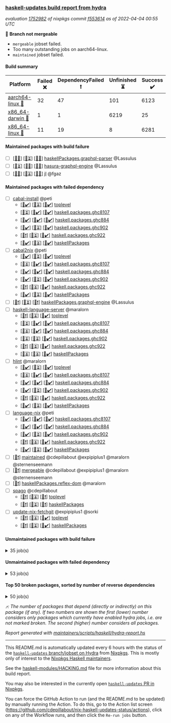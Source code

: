 ### [haskell-updates build report from hydra](https://hydra.nixos.org/jobset/nixpkgs/haskell-updates)
*evaluation [1752982](https://hydra.nixos.org/eval/1752982) of nixpkgs commit [f553614](https://github.com/NixOS/nixpkgs/commits/f5536149557e611a8f8b6503bd51cb2e62306a2a) as of 2022-04-04 00:55 UTC*

:red_circle: **Branch not mergeable**
  * `mergeable` jobset failed.
  * Too many outstanding jobs on aarch64-linux.
  * `maintained` jobset failed.

#### Build summary

 | Platform | Failed :x: | DependencyFailed :heavy_exclamation_mark: | Unfinished :hourglass_flowing_sand: | Success :heavy_check_mark: | 
 | --- | --- | --- | --- | --- | 
 | [aarch64-linux :iphone:](https://hydra.nixos.org/eval/1752982?filter=.aarch64-linux) | 32 | 47 | 101 | 6123 | 
 | [x86_64-darwin :apple:](https://hydra.nixos.org/eval/1752982?filter=.x86_64-darwin) | 1 | 1 | 6219 | 25 | 
 | [x86_64-linux :penguin:](https://hydra.nixos.org/eval/1752982?filter=.x86_64-linux) | 11 | 19 | 8 | 6281 | 
#### Maintained packages with build failure
- [ ] [[:iphone::x:]](https://hydra.nixos.org/build/171870860) [[:apple::hourglass_flowing_sand:]](https://hydra.nixos.org/build/171859032) [[:penguin::x:]](https://hydra.nixos.org/build/171861365) [haskellPackages.graphql-parser](https://hydra.nixos.org/eval/1752982?filter=haskellPackages.graphql-parser) @Lassulus
- [ ] [[:iphone::hourglass_flowing_sand:]](https://hydra.nixos.org/build/171864019) [[:apple::x:]](https://hydra.nixos.org/build/171857799) [[:penguin::x:]](https://hydra.nixos.org/build/171864031) [hasura-graphql-engine](https://hydra.nixos.org/eval/1752982?filter=hasura-graphql-engine) @Lassulus
- [ ] [[:iphone::x:]](https://hydra.nixos.org/build/171859461) [[:apple::hourglass_flowing_sand:]](https://hydra.nixos.org/build/171863997) [[:penguin::x:]](https://hydra.nixos.org/build/171869976) [jl](https://hydra.nixos.org/eval/1752982?filter=jl) @fgaz
#### Maintained packages with failed dependency
- [ ] [cabal-install](https://hydra.nixos.org/eval/1752982?filter=cabal-install) @peti
  - [[:iphone::heavy_check_mark:]](https://hydra.nixos.org/build/171867412) [[:apple::hourglass_flowing_sand:]](https://hydra.nixos.org/build/171861372) [[:penguin::heavy_check_mark:]](https://hydra.nixos.org/build/171856690) [toplevel](https://hydra.nixos.org/eval/1752982?filter=cabal-install)
  - [[:iphone::hourglass_flowing_sand:]](https://hydra.nixos.org/build/171866974) [[:apple::heavy_check_mark:]](https://hydra.nixos.org/build/171857622) [[:penguin::heavy_check_mark:]](https://hydra.nixos.org/build/171860254) [haskell.packages.ghc8107](https://hydra.nixos.org/eval/1752982?filter=haskell.packages.ghc8107.cabal-install)
  - [[:iphone::heavy_check_mark:]](https://hydra.nixos.org/build/171859573) [[:apple::heavy_check_mark:]](https://hydra.nixos.org/build/171870062) [[:penguin::heavy_check_mark:]](https://hydra.nixos.org/build/171857369) [haskell.packages.ghc884](https://hydra.nixos.org/eval/1752982?filter=haskell.packages.ghc884.cabal-install)
  - [[:iphone::heavy_check_mark:]](https://hydra.nixos.org/build/171858538) [[:apple::hourglass_flowing_sand:]](https://hydra.nixos.org/build/171871967) [[:penguin::heavy_check_mark:]](https://hydra.nixos.org/build/171856745) [haskell.packages.ghc902](https://hydra.nixos.org/eval/1752982?filter=haskell.packages.ghc902.cabal-install)
  - [[:iphone::heavy_exclamation_mark:]](https://hydra.nixos.org/build/171870181) [[:apple::hourglass_flowing_sand:]](https://hydra.nixos.org/build/171862128) [[:penguin::heavy_check_mark:]](https://hydra.nixos.org/build/171863957) [haskell.packages.ghc922](https://hydra.nixos.org/eval/1752982?filter=haskell.packages.ghc922.cabal-install)
  - [[:iphone::heavy_check_mark:]](https://hydra.nixos.org/build/171866492) [[:apple::hourglass_flowing_sand:]](https://hydra.nixos.org/build/171859695) [[:penguin::heavy_check_mark:]](https://hydra.nixos.org/build/171856708) [haskellPackages](https://hydra.nixos.org/eval/1752982?filter=haskellPackages.cabal-install)
- [ ] [cabal2nix](https://hydra.nixos.org/eval/1752982?filter=cabal2nix) @peti
  - [[:iphone::heavy_check_mark:]](https://hydra.nixos.org/build/171867631) [[:apple::hourglass_flowing_sand:]](https://hydra.nixos.org/build/171854193) [[:penguin::heavy_check_mark:]](https://hydra.nixos.org/build/171861320) [toplevel](https://hydra.nixos.org/eval/1752982?filter=cabal2nix)
  - [[:iphone::hourglass_flowing_sand:]](https://hydra.nixos.org/build/171868929) [[:apple::heavy_check_mark:]](https://hydra.nixos.org/build/171865911) [[:penguin::heavy_check_mark:]](https://hydra.nixos.org/build/171870233) [haskell.packages.ghc8107](https://hydra.nixos.org/eval/1752982?filter=haskell.packages.ghc8107.cabal2nix)
  - [[:iphone::heavy_check_mark:]](https://hydra.nixos.org/build/171860252) [[:apple::heavy_check_mark:]](https://hydra.nixos.org/build/171856966) [[:penguin::heavy_check_mark:]](https://hydra.nixos.org/build/171862147) [haskell.packages.ghc884](https://hydra.nixos.org/eval/1752982?filter=haskell.packages.ghc884.cabal2nix)
  - [[:iphone::heavy_check_mark:]](https://hydra.nixos.org/build/171867463) [[:apple::hourglass_flowing_sand:]](https://hydra.nixos.org/build/171866529) [[:penguin::heavy_check_mark:]](https://hydra.nixos.org/build/171865409) [haskell.packages.ghc902](https://hydra.nixos.org/eval/1752982?filter=haskell.packages.ghc902.cabal2nix)
  - [[:iphone::heavy_exclamation_mark:]](https://hydra.nixos.org/build/171863077) [[:apple::hourglass_flowing_sand:]](https://hydra.nixos.org/build/171855428) [[:penguin::heavy_check_mark:]](https://hydra.nixos.org/build/171858797) [haskell.packages.ghc922](https://hydra.nixos.org/eval/1752982?filter=haskell.packages.ghc922.cabal2nix)
  - [[:iphone::heavy_check_mark:]](https://hydra.nixos.org/build/171856147) [[:apple::hourglass_flowing_sand:]](https://hydra.nixos.org/build/171866001) [[:penguin::heavy_check_mark:]](https://hydra.nixos.org/build/171866507) [haskellPackages](https://hydra.nixos.org/eval/1752982?filter=haskellPackages.cabal2nix)
- [ ] [[:iphone::heavy_exclamation_mark:]](https://hydra.nixos.org/build/171866991) [[:apple::hourglass_flowing_sand:]](https://hydra.nixos.org/build/171865101) [[:penguin::heavy_exclamation_mark:]](https://hydra.nixos.org/build/171870149) [haskellPackages.graphql-engine](https://hydra.nixos.org/eval/1752982?filter=haskellPackages.graphql-engine) @Lassulus
- [ ] [haskell-language-server](https://hydra.nixos.org/eval/1752982?filter=haskell-language-server) @maralorn
  - [[:iphone::heavy_exclamation_mark:]](https://hydra.nixos.org/build/171864528) [[:apple::hourglass_flowing_sand:]](https://hydra.nixos.org/build/171870051) [[:penguin::heavy_check_mark:]](https://hydra.nixos.org/build/171858502) [toplevel](https://hydra.nixos.org/eval/1752982?filter=haskell-language-server)
  - [[:iphone::hourglass_flowing_sand:]](https://hydra.nixos.org/build/171854509) [[:apple::heavy_check_mark:]](https://hydra.nixos.org/build/171859524) [[:penguin::heavy_check_mark:]](https://hydra.nixos.org/build/171860346) [haskell.packages.ghc8107](https://hydra.nixos.org/eval/1752982?filter=haskell.packages.ghc8107.haskell-language-server)
  - [[:iphone::hourglass_flowing_sand:]](https://hydra.nixos.org/build/171863372) [[:apple::heavy_check_mark:]](https://hydra.nixos.org/build/171860727) [[:penguin::heavy_check_mark:]](https://hydra.nixos.org/build/171866511) [haskell.packages.ghc884](https://hydra.nixos.org/eval/1752982?filter=haskell.packages.ghc884.haskell-language-server)
  - [[:iphone::hourglass_flowing_sand:]](https://hydra.nixos.org/build/171863697) [[:apple::hourglass_flowing_sand:]](https://hydra.nixos.org/build/171864525) [[:penguin::heavy_check_mark:]](https://hydra.nixos.org/build/171865068) [haskell.packages.ghc902](https://hydra.nixos.org/eval/1752982?filter=haskell.packages.ghc902.haskell-language-server)
  - [[:iphone::heavy_exclamation_mark:]](https://hydra.nixos.org/build/171864948) [[:apple::hourglass_flowing_sand:]](https://hydra.nixos.org/build/171854145) [[:penguin::heavy_check_mark:]](https://hydra.nixos.org/build/171864800) [haskell.packages.ghc922](https://hydra.nixos.org/eval/1752982?filter=haskell.packages.ghc922.haskell-language-server)
  - [[:iphone::hourglass_flowing_sand:]](https://hydra.nixos.org/build/171856383) [[:apple::hourglass_flowing_sand:]](https://hydra.nixos.org/build/171857135) [[:penguin::heavy_check_mark:]](https://hydra.nixos.org/build/171857185) [haskellPackages](https://hydra.nixos.org/eval/1752982?filter=haskellPackages.haskell-language-server)
- [ ] [hlint](https://hydra.nixos.org/eval/1752982?filter=hlint) @maralorn
  - [[:iphone::heavy_check_mark:]](https://hydra.nixos.org/build/171859794) [[:apple::hourglass_flowing_sand:]](https://hydra.nixos.org/build/171864005) [[:penguin::heavy_check_mark:]](https://hydra.nixos.org/build/171854674) [toplevel](https://hydra.nixos.org/eval/1752982?filter=hlint)
  - [[:iphone::hourglass_flowing_sand:]](https://hydra.nixos.org/build/171862816) [[:apple::heavy_check_mark:]](https://hydra.nixos.org/build/171864047) [[:penguin::heavy_check_mark:]](https://hydra.nixos.org/build/171853663) [haskell.packages.ghc8107](https://hydra.nixos.org/eval/1752982?filter=haskell.packages.ghc8107.hlint)
  - [[:iphone::heavy_check_mark:]](https://hydra.nixos.org/build/171862943) [[:apple::heavy_check_mark:]](https://hydra.nixos.org/build/171859859) [[:penguin::heavy_check_mark:]](https://hydra.nixos.org/build/171856331) [haskell.packages.ghc884](https://hydra.nixos.org/eval/1752982?filter=haskell.packages.ghc884.hlint)
  - [[:iphone::heavy_check_mark:]](https://hydra.nixos.org/build/171867244) [[:apple::hourglass_flowing_sand:]](https://hydra.nixos.org/build/171864964) [[:penguin::heavy_check_mark:]](https://hydra.nixos.org/build/171859039) [haskell.packages.ghc902](https://hydra.nixos.org/eval/1752982?filter=haskell.packages.ghc902.hlint)
  - [[:iphone::heavy_exclamation_mark:]](https://hydra.nixos.org/build/171865805) [[:apple::hourglass_flowing_sand:]](https://hydra.nixos.org/build/171854924) [[:penguin::heavy_check_mark:]](https://hydra.nixos.org/build/171859812) [haskell.packages.ghc922](https://hydra.nixos.org/eval/1752982?filter=haskell.packages.ghc922.hlint)
  - [[:iphone::heavy_check_mark:]](https://hydra.nixos.org/build/171864209) [[:apple::hourglass_flowing_sand:]](https://hydra.nixos.org/build/171866786) [[:penguin::heavy_check_mark:]](https://hydra.nixos.org/build/171861792) [haskellPackages](https://hydra.nixos.org/eval/1752982?filter=haskellPackages.hlint)
- [ ] [language-nix](https://hydra.nixos.org/eval/1752982?filter=language-nix) @peti
  - [[:iphone::heavy_check_mark:]](https://hydra.nixos.org/build/171864042) [[:apple::heavy_check_mark:]](https://hydra.nixos.org/build/171854278) [[:penguin::heavy_check_mark:]](https://hydra.nixos.org/build/171856011) [haskell.packages.ghc8107](https://hydra.nixos.org/eval/1752982?filter=haskell.packages.ghc8107.language-nix)
  - [[:iphone::heavy_check_mark:]](https://hydra.nixos.org/build/171860602) [[:apple::heavy_check_mark:]](https://hydra.nixos.org/build/171856603) [[:penguin::heavy_check_mark:]](https://hydra.nixos.org/build/171864877) [haskell.packages.ghc884](https://hydra.nixos.org/eval/1752982?filter=haskell.packages.ghc884.language-nix)
  - [[:iphone::heavy_check_mark:]](https://hydra.nixos.org/build/171861943) [[:apple::hourglass_flowing_sand:]](https://hydra.nixos.org/build/171852816) [[:penguin::heavy_check_mark:]](https://hydra.nixos.org/build/171858399) [haskell.packages.ghc902](https://hydra.nixos.org/eval/1752982?filter=haskell.packages.ghc902.language-nix)
  - [[:iphone::heavy_exclamation_mark:]](https://hydra.nixos.org/build/171866588) [[:apple::hourglass_flowing_sand:]](https://hydra.nixos.org/build/171857336) [[:penguin::heavy_check_mark:]](https://hydra.nixos.org/build/171871993) [haskell.packages.ghc922](https://hydra.nixos.org/eval/1752982?filter=haskell.packages.ghc922.language-nix)
  - [[:iphone::heavy_check_mark:]](https://hydra.nixos.org/build/171871097) [[:apple::hourglass_flowing_sand:]](https://hydra.nixos.org/build/171871023) [[:penguin::heavy_check_mark:]](https://hydra.nixos.org/build/171871654) [haskellPackages](https://hydra.nixos.org/eval/1752982?filter=haskellPackages.language-nix)
- [ ] [[:penguin::heavy_exclamation_mark:]](https://hydra.nixos.org/build/171859738) [maintained](https://hydra.nixos.org/eval/1752982?filter=maintained) @cdepillabout @expipiplus1 @maralorn @sternenseemann
- [ ] [[:penguin::heavy_exclamation_mark:]](https://hydra.nixos.org/build/171864122) [mergeable](https://hydra.nixos.org/eval/1752982?filter=mergeable) @cdepillabout @expipiplus1 @maralorn @sternenseemann
- [ ] [[:penguin::heavy_exclamation_mark:]](https://hydra.nixos.org/build/171854287) [haskellPackages.reflex-dom](https://hydra.nixos.org/eval/1752982?filter=haskellPackages.reflex-dom) @maralorn
- [ ] [spago](https://hydra.nixos.org/eval/1752982?filter=spago) @cdepillabout
  - [[:iphone::heavy_exclamation_mark:]](https://hydra.nixos.org/build/171861126) [[:apple::hourglass_flowing_sand:]](https://hydra.nixos.org/build/171871490) [[:penguin::heavy_exclamation_mark:]](https://hydra.nixos.org/build/171852877) [toplevel](https://hydra.nixos.org/eval/1752982?filter=spago)
  - [[:iphone::heavy_exclamation_mark:]](https://hydra.nixos.org/build/171862357) [[:apple::hourglass_flowing_sand:]](https://hydra.nixos.org/build/171866857) [[:penguin::heavy_exclamation_mark:]](https://hydra.nixos.org/build/171869812) [haskellPackages](https://hydra.nixos.org/eval/1752982?filter=haskellPackages.spago)
- [ ] [update-nix-fetchgit](https://hydra.nixos.org/eval/1752982?filter=update-nix-fetchgit) @expipiplus1 @sorki
  - [[:iphone::heavy_exclamation_mark:]](https://hydra.nixos.org/build/171869214) [[:apple::hourglass_flowing_sand:]](https://hydra.nixos.org/build/171866243) [[:penguin::heavy_check_mark:]](https://hydra.nixos.org/build/171854526) [toplevel](https://hydra.nixos.org/eval/1752982?filter=update-nix-fetchgit)
  - [[:iphone::heavy_exclamation_mark:]](https://hydra.nixos.org/build/171867249) [[:apple::hourglass_flowing_sand:]](https://hydra.nixos.org/build/171853366) [[:penguin::heavy_check_mark:]](https://hydra.nixos.org/build/171864328) [haskellPackages](https://hydra.nixos.org/eval/1752982?filter=haskellPackages.update-nix-fetchgit)
#### Unmaintained packages with build failure
<details><summary>35 job(s) </summary>

- [ ] [QuickCheck](https://hydra.nixos.org/eval/1752982?filter=QuickCheck)  :arrow_heading_up: 1236 | 4755
  - [[:iphone::heavy_check_mark:]](https://hydra.nixos.org/build/171855138) [[:apple::hourglass_flowing_sand:]](https://hydra.nixos.org/build/171858360) [[:penguin::heavy_check_mark:]](https://hydra.nixos.org/build/171859376) [haskellPackages](https://hydra.nixos.org/eval/1752982?filter=haskellPackages.QuickCheck)
  -   [[:penguin::x:]](https://hydra.nixos.org/build/171869550) [pkgsStatic.haskell.packages.integer-simple.ghc8107](https://hydra.nixos.org/eval/1752982?filter=pkgsStatic.haskell.packages.integer-simple.ghc8107.QuickCheck)
  -   [[:penguin::heavy_check_mark:]](https://hydra.nixos.org/build/171857722) [pkgsStatic.haskell.packages.native-bignum.ghc902](https://hydra.nixos.org/eval/1752982?filter=pkgsStatic.haskell.packages.native-bignum.ghc902.QuickCheck)
- [ ] [[:iphone::x:]](https://hydra.nixos.org/build/171870158) [[:apple::hourglass_flowing_sand:]](https://hydra.nixos.org/build/171857210) [[:penguin::heavy_check_mark:]](https://hydra.nixos.org/build/171867668) [haskellPackages.OrderedBits](https://hydra.nixos.org/eval/1752982?filter=haskellPackages.OrderedBits)  :arrow_heading_up: 5 | 36
- [ ] [[:iphone::x:]](https://hydra.nixos.org/build/171856905) [[:apple::hourglass_flowing_sand:]](https://hydra.nixos.org/build/171867686) [[:penguin::heavy_check_mark:]](https://hydra.nixos.org/build/171857885) [haskellPackages.cryptostore](https://hydra.nixos.org/eval/1752982?filter=haskellPackages.cryptostore)  :arrow_heading_up: 4 | 31
- [ ] [[:iphone::x:]](https://hydra.nixos.org/build/171865966) [[:apple::hourglass_flowing_sand:]](https://hydra.nixos.org/build/171870109) [[:penguin::heavy_check_mark:]](https://hydra.nixos.org/build/171858915) [haskellPackages.ptr-poker](https://hydra.nixos.org/eval/1752982?filter=haskellPackages.ptr-poker)  :arrow_heading_up: 3 | 3
- [ ] [[:iphone::x:]](https://hydra.nixos.org/build/171855578) [[:apple::hourglass_flowing_sand:]](https://hydra.nixos.org/build/171865205) [[:penguin::heavy_check_mark:]](https://hydra.nixos.org/build/171857596) [haskellPackages.hw-json-simd](https://hydra.nixos.org/eval/1752982?filter=haskellPackages.hw-json-simd)  :arrow_heading_up: 2 | 8
- [ ] [[:iphone::x:]](https://hydra.nixos.org/build/171856342) [[:apple::hourglass_flowing_sand:]](https://hydra.nixos.org/build/171870086) [[:penguin::heavy_check_mark:]](https://hydra.nixos.org/build/171862699) [haskellPackages.hw-simd](https://hydra.nixos.org/eval/1752982?filter=haskellPackages.hw-simd)  :arrow_heading_up: 2 | 8
- [ ] [[:iphone::x:]](https://hydra.nixos.org/build/171862898) [[:apple::hourglass_flowing_sand:]](https://hydra.nixos.org/build/171861026) [[:penguin::heavy_check_mark:]](https://hydra.nixos.org/build/171862442) [haskellPackages.quic](https://hydra.nixos.org/eval/1752982?filter=haskellPackages.quic)  :arrow_heading_up: 2 | 2
- [ ] [[:iphone::hourglass_flowing_sand:]](https://hydra.nixos.org/build/171866661) [[:penguin::x:]](https://hydra.nixos.org/build/171870950) [haskellPackages.jsaddle-webkit2gtk](https://hydra.nixos.org/eval/1752982?filter=haskellPackages.jsaddle-webkit2gtk)  :arrow_heading_up: 1 | 11
- [ ] [[:iphone::x:]](https://hydra.nixos.org/build/171855175) [[:apple::hourglass_flowing_sand:]](https://hydra.nixos.org/build/171869070) [[:penguin::x:]](https://hydra.nixos.org/build/171864450) [haskellPackages.bower-json](https://hydra.nixos.org/eval/1752982?filter=haskellPackages.bower-json)  :arrow_heading_up: 1 | 10
- [ ] [[:iphone::x:]](https://hydra.nixos.org/build/171860843) [[:apple::hourglass_flowing_sand:]](https://hydra.nixos.org/build/171860724) [[:penguin::heavy_check_mark:]](https://hydra.nixos.org/build/171871830) [haskellPackages.freetype2](https://hydra.nixos.org/eval/1752982?filter=haskellPackages.freetype2)  :arrow_heading_up: 1 | 8
- [ ] [[:iphone::x:]](https://hydra.nixos.org/build/171856730) [[:apple::hourglass_flowing_sand:]](https://hydra.nixos.org/build/171855544) [[:penguin::heavy_check_mark:]](https://hydra.nixos.org/build/171864198) [haskellPackages.long-double](https://hydra.nixos.org/eval/1752982?filter=haskellPackages.long-double)  :arrow_heading_up: 1 | 2
- [ ] [[:iphone::x:]](https://hydra.nixos.org/build/171857435) [[:apple::hourglass_flowing_sand:]](https://hydra.nixos.org/build/171870314) [[:penguin::heavy_check_mark:]](https://hydra.nixos.org/build/171862125) [haskellPackages.easytensor](https://hydra.nixos.org/eval/1752982?filter=haskellPackages.easytensor)  :arrow_heading_up: 1 | 1
- [ ] [[:iphone::x:]](https://hydra.nixos.org/build/171867377) [[:apple::hourglass_flowing_sand:]](https://hydra.nixos.org/build/171870936) [[:penguin::heavy_check_mark:]](https://hydra.nixos.org/build/171861161) [haskellPackages.nlopt-haskell](https://hydra.nixos.org/eval/1752982?filter=haskellPackages.nlopt-haskell)  :arrow_heading_up: 1 | 1
- [ ] [[:iphone::x:]](https://hydra.nixos.org/build/171854078) [[:apple::hourglass_flowing_sand:]](https://hydra.nixos.org/build/171862942) [[:penguin::heavy_check_mark:]](https://hydra.nixos.org/build/171857572) [haskellPackages.swisstable](https://hydra.nixos.org/eval/1752982?filter=haskellPackages.swisstable)  :arrow_heading_up: 1 | 1
- [ ] [[:iphone::x:]](https://hydra.nixos.org/build/171857072) [[:apple::hourglass_flowing_sand:]](https://hydra.nixos.org/build/171867045) [[:penguin::heavy_check_mark:]](https://hydra.nixos.org/build/171852967) [haskellPackages.unicode-properties](https://hydra.nixos.org/eval/1752982?filter=haskellPackages.unicode-properties)  :arrow_heading_up: 1 | 1
- [ ] [[:iphone::x:]](https://hydra.nixos.org/build/171860343) [[:apple::hourglass_flowing_sand:]](https://hydra.nixos.org/build/171853368) [[:penguin::heavy_check_mark:]](https://hydra.nixos.org/build/171861052) [haskellPackages.picosat](https://hydra.nixos.org/eval/1752982?filter=haskellPackages.picosat)  :arrow_heading_up: 0 | 1
- [ ] [[:iphone::x:]](https://hydra.nixos.org/build/171864526) [[:apple::hourglass_flowing_sand:]](https://hydra.nixos.org/build/171859855) [[:penguin::heavy_check_mark:]](https://hydra.nixos.org/build/171863492) [haskellPackages.simple-vec3](https://hydra.nixos.org/eval/1752982?filter=haskellPackages.simple-vec3)  :arrow_heading_up: 0 | 1
- [ ] [[:iphone::x:]](https://hydra.nixos.org/build/171856051) [[:apple::hourglass_flowing_sand:]](https://hydra.nixos.org/build/171852793) [[:penguin::heavy_check_mark:]](https://hydra.nixos.org/build/171858315) [haskellPackages.HsASA](https://hydra.nixos.org/eval/1752982?filter=haskellPackages.HsASA) 
- [ ] [[:iphone::x:]](https://hydra.nixos.org/build/171865682) [[:apple::hourglass_flowing_sand:]](https://hydra.nixos.org/build/171870312) [[:penguin::x:]](https://hydra.nixos.org/build/171865338) [haskellPackages.capataz](https://hydra.nixos.org/eval/1752982?filter=haskellPackages.capataz) 
- [ ] [[:iphone::x:]](https://hydra.nixos.org/build/171862589) [[:apple::hourglass_flowing_sand:]](https://hydra.nixos.org/build/171856354) [[:penguin::heavy_check_mark:]](https://hydra.nixos.org/build/171857405) [haskellPackages.comfort-fftw](https://hydra.nixos.org/eval/1752982?filter=haskellPackages.comfort-fftw) 
- [ ] [[:iphone::x:]](https://hydra.nixos.org/build/171854581) [[:penguin::heavy_check_mark:]](https://hydra.nixos.org/build/171858611) [haskellPackages.gnome-keyring](https://hydra.nixos.org/eval/1752982?filter=haskellPackages.gnome-keyring) 
- [ ] [[:iphone::x:]](https://hydra.nixos.org/build/171864576) [[:apple::hourglass_flowing_sand:]](https://hydra.nixos.org/build/171857616) [[:penguin::heavy_check_mark:]](https://hydra.nixos.org/build/171871380) [haskellPackages.hls-rename-plugin](https://hydra.nixos.org/eval/1752982?filter=haskellPackages.hls-rename-plugin) 
- [ ] [[:iphone::x:]](https://hydra.nixos.org/build/171854418) [[:apple::hourglass_flowing_sand:]](https://hydra.nixos.org/build/171864129) [[:penguin::x:]](https://hydra.nixos.org/build/171859983) [haskellPackages.hyper-haskell-server](https://hydra.nixos.org/eval/1752982?filter=haskellPackages.hyper-haskell-server) 
- [ ] [[:iphone::x:]](https://hydra.nixos.org/build/171871047) [[:apple::hourglass_flowing_sand:]](https://hydra.nixos.org/build/171854882) [[:penguin::heavy_check_mark:]](https://hydra.nixos.org/build/171868110) [haskellPackages.jammittools](https://hydra.nixos.org/eval/1752982?filter=haskellPackages.jammittools) 
- [ ] [[:iphone::x:]](https://hydra.nixos.org/build/171865092) [[:apple::hourglass_flowing_sand:]](https://hydra.nixos.org/build/171864375) [[:penguin::heavy_check_mark:]](https://hydra.nixos.org/build/171856651) [haskellPackages.powerqueue-distributed](https://hydra.nixos.org/eval/1752982?filter=haskellPackages.powerqueue-distributed) 
- [ ] [[:iphone::x:]](https://hydra.nixos.org/build/171858796) [[:apple::hourglass_flowing_sand:]](https://hydra.nixos.org/build/171855508) [[:penguin::x:]](https://hydra.nixos.org/build/171864297) [haskellPackages.powerqueue-levelmem](https://hydra.nixos.org/eval/1752982?filter=haskellPackages.powerqueue-levelmem) 
- [ ] [[:iphone::x:]](https://hydra.nixos.org/build/171862860) [[:apple::hourglass_flowing_sand:]](https://hydra.nixos.org/build/171852904) [[:penguin::heavy_check_mark:]](https://hydra.nixos.org/build/171862696) [haskellPackages.risc386](https://hydra.nixos.org/eval/1752982?filter=haskellPackages.risc386) 
- [ ] [[:iphone::x:]](https://hydra.nixos.org/build/171863691) [[:apple::hourglass_flowing_sand:]](https://hydra.nixos.org/build/171861382) [[:penguin::heavy_check_mark:]](https://hydra.nixos.org/build/171860820) [haskellPackages.slugify](https://hydra.nixos.org/eval/1752982?filter=haskellPackages.slugify) 
- [ ] [[:iphone::x:]](https://hydra.nixos.org/build/171857697) [[:apple::hourglass_flowing_sand:]](https://hydra.nixos.org/build/171867036) [[:penguin::x:]](https://hydra.nixos.org/build/171853334) [haskellPackages.socketson](https://hydra.nixos.org/eval/1752982?filter=haskellPackages.socketson) 
- [ ] [[:iphone::x:]](https://hydra.nixos.org/build/171853926) [[:apple::hourglass_flowing_sand:]](https://hydra.nixos.org/build/171853832) [[:penguin::x:]](https://hydra.nixos.org/build/171862657) [haskellPackages.tripLL](https://hydra.nixos.org/eval/1752982?filter=haskellPackages.tripLL) 
- [ ] [[:iphone::x:]](https://hydra.nixos.org/build/171858390) [[:apple::hourglass_flowing_sand:]](https://hydra.nixos.org/build/171858351) [[:penguin::heavy_check_mark:]](https://hydra.nixos.org/build/171865355) [haskellPackages.wiringPi](https://hydra.nixos.org/eval/1752982?filter=haskellPackages.wiringPi) 
- [ ] [[:iphone::x:]](https://hydra.nixos.org/build/171860405) [[:apple::hourglass_flowing_sand:]](https://hydra.nixos.org/build/171854831) [[:penguin::heavy_check_mark:]](https://hydra.nixos.org/build/171858701) [haskellPackages.x86-64bit](https://hydra.nixos.org/eval/1752982?filter=haskellPackages.x86-64bit) 
</details>

#### Unmaintained packages with failed dependency
<details><summary>53 job(s) </summary>

- [ ] [[:iphone::heavy_exclamation_mark:]](https://hydra.nixos.org/build/171869570) [[:apple::hourglass_flowing_sand:]](https://hydra.nixos.org/build/171868602) [[:penguin::heavy_check_mark:]](https://hydra.nixos.org/build/171857905) [haskellPackages.PrimitiveArray](https://hydra.nixos.org/eval/1752982?filter=haskellPackages.PrimitiveArray)  :arrow_heading_up: 4 | 35
- [ ] [[:iphone::heavy_exclamation_mark:]](https://hydra.nixos.org/build/171860234) [[:apple::hourglass_flowing_sand:]](https://hydra.nixos.org/build/171858559) [[:penguin::heavy_check_mark:]](https://hydra.nixos.org/build/171853180) [haskellPackages.jwt](https://hydra.nixos.org/eval/1752982?filter=haskellPackages.jwt)  :arrow_heading_up: 3 | 28
- [ ] [[:iphone::heavy_exclamation_mark:]](https://hydra.nixos.org/build/171859690) [[:apple::hourglass_flowing_sand:]](https://hydra.nixos.org/build/171855403) [[:penguin::heavy_check_mark:]](https://hydra.nixos.org/build/171864366) [haskellPackages.BiobaseTypes](https://hydra.nixos.org/eval/1752982?filter=haskellPackages.BiobaseTypes)  :arrow_heading_up: 3 | 21
- [ ] [[:iphone::heavy_exclamation_mark:]](https://hydra.nixos.org/build/171856446) [[:apple::hourglass_flowing_sand:]](https://hydra.nixos.org/build/171860436) [[:penguin::heavy_check_mark:]](https://hydra.nixos.org/build/171854636) [haskellPackages.jsonifier](https://hydra.nixos.org/eval/1752982?filter=haskellPackages.jsonifier)  :arrow_heading_up: 2 | 2
- [ ] [[:iphone::heavy_exclamation_mark:]](https://hydra.nixos.org/build/171856258) [[:apple::hourglass_flowing_sand:]](https://hydra.nixos.org/build/171858036) [[:penguin::heavy_check_mark:]](https://hydra.nixos.org/build/171871240) [haskellPackages.BiobaseENA](https://hydra.nixos.org/eval/1752982?filter=haskellPackages.BiobaseENA)  :arrow_heading_up: 1 | 18
- [ ] [hoogle](https://hydra.nixos.org/eval/1752982?filter=hoogle)  :arrow_heading_up: 1 | 2
  - [[:iphone::heavy_check_mark:]](https://hydra.nixos.org/build/171871347) [[:apple::heavy_check_mark:]](https://hydra.nixos.org/build/171853429) [[:penguin::heavy_check_mark:]](https://hydra.nixos.org/build/171867270) [haskell.packages.ghc8107](https://hydra.nixos.org/eval/1752982?filter=haskell.packages.ghc8107.hoogle)
  - [[:iphone::heavy_check_mark:]](https://hydra.nixos.org/build/171868587) [[:apple::heavy_check_mark:]](https://hydra.nixos.org/build/171863488) [[:penguin::heavy_check_mark:]](https://hydra.nixos.org/build/171867576) [haskell.packages.ghc884](https://hydra.nixos.org/eval/1752982?filter=haskell.packages.ghc884.hoogle)
  - [[:iphone::heavy_check_mark:]](https://hydra.nixos.org/build/171852837) [[:apple::hourglass_flowing_sand:]](https://hydra.nixos.org/build/171868318) [[:penguin::heavy_check_mark:]](https://hydra.nixos.org/build/171863678) [haskell.packages.ghc902](https://hydra.nixos.org/eval/1752982?filter=haskell.packages.ghc902.hoogle)
  - [[:iphone::heavy_exclamation_mark:]](https://hydra.nixos.org/build/171865846) [[:apple::hourglass_flowing_sand:]](https://hydra.nixos.org/build/171864989) [[:penguin::heavy_check_mark:]](https://hydra.nixos.org/build/171865459) [haskell.packages.ghc922](https://hydra.nixos.org/eval/1752982?filter=haskell.packages.ghc922.hoogle)
  - [[:iphone::heavy_check_mark:]](https://hydra.nixos.org/build/171862778) [[:apple::hourglass_flowing_sand:]](https://hydra.nixos.org/build/171862396) [[:penguin::heavy_check_mark:]](https://hydra.nixos.org/build/171869816) [haskellPackages](https://hydra.nixos.org/eval/1752982?filter=haskellPackages.hoogle)
- [ ] [[:iphone::heavy_exclamation_mark:]](https://hydra.nixos.org/build/171861581) [[:apple::hourglass_flowing_sand:]](https://hydra.nixos.org/build/171852912) [[:penguin::heavy_check_mark:]](https://hydra.nixos.org/build/171863080) [haskellPackages.github-rest](https://hydra.nixos.org/eval/1752982?filter=haskellPackages.github-rest)  :arrow_heading_up: 1 | 1
- [ ] [[:iphone::hourglass_flowing_sand:]](https://hydra.nixos.org/build/171862194) [[:penguin::heavy_exclamation_mark:]](https://hydra.nixos.org/build/171865924) [haskellPackages.hbro](https://hydra.nixos.org/eval/1752982?filter=haskellPackages.hbro)  :arrow_heading_up: 1 | 1
- [ ] [[:iphone::heavy_exclamation_mark:]](https://hydra.nixos.org/build/171857549) [[:apple::hourglass_flowing_sand:]](https://hydra.nixos.org/build/171865639) [[:penguin::heavy_check_mark:]](https://hydra.nixos.org/build/171860183) [haskellPackages.http3](https://hydra.nixos.org/eval/1752982?filter=haskellPackages.http3)  :arrow_heading_up: 1 | 1
- [ ] [[:iphone::heavy_exclamation_mark:]](https://hydra.nixos.org/build/171869964) [[:apple::hourglass_flowing_sand:]](https://hydra.nixos.org/build/171865623) [[:penguin::heavy_check_mark:]](https://hydra.nixos.org/build/171869914) [haskellPackages.opentelemetry-extra](https://hydra.nixos.org/eval/1752982?filter=haskellPackages.opentelemetry-extra)  :arrow_heading_up: 1 | 1
- [ ] [[:iphone::heavy_exclamation_mark:]](https://hydra.nixos.org/build/171868423) [[:apple::hourglass_flowing_sand:]](https://hydra.nixos.org/build/171871309) [[:penguin::heavy_check_mark:]](https://hydra.nixos.org/build/171857039) [haskellPackages.BiobaseXNA](https://hydra.nixos.org/eval/1752982?filter=haskellPackages.BiobaseXNA)  :arrow_heading_up: 0 | 17
- [ ] [[:iphone::heavy_exclamation_mark:]](https://hydra.nixos.org/build/171867550) [[:apple::hourglass_flowing_sand:]](https://hydra.nixos.org/build/171865808) [[:penguin::heavy_check_mark:]](https://hydra.nixos.org/build/171856273) [haskellPackages.hw-json-standard-cursor](https://hydra.nixos.org/eval/1752982?filter=haskellPackages.hw-json-standard-cursor)  :arrow_heading_up: 0 | 6
- [ ] [[:iphone::heavy_exclamation_mark:]](https://hydra.nixos.org/build/171870416) [[:apple::hourglass_flowing_sand:]](https://hydra.nixos.org/build/171859949) [[:penguin::heavy_check_mark:]](https://hydra.nixos.org/build/171869624) [haskellPackages.hw-json-simple-cursor](https://hydra.nixos.org/eval/1752982?filter=haskellPackages.hw-json-simple-cursor)  :arrow_heading_up: 0 | 4
- [ ] [[:iphone::heavy_exclamation_mark:]](https://hydra.nixos.org/build/171867716) [[:apple::hourglass_flowing_sand:]](https://hydra.nixos.org/build/171861992) [[:penguin::heavy_check_mark:]](https://hydra.nixos.org/build/171870240) [haskellPackages.BiobaseFasta](https://hydra.nixos.org/eval/1752982?filter=haskellPackages.BiobaseFasta)  :arrow_heading_up: 0 | 3
- [ ] [[:iphone::heavy_exclamation_mark:]](https://hydra.nixos.org/build/171866331) [[:apple::hourglass_flowing_sand:]](https://hydra.nixos.org/build/171867791) [[:penguin::heavy_check_mark:]](https://hydra.nixos.org/build/171865081) [haskellPackages.hw-dsv](https://hydra.nixos.org/eval/1752982?filter=haskellPackages.hw-dsv)  :arrow_heading_up: 0 | 3
- [ ] [[:iphone::heavy_check_mark:]](https://hydra.nixos.org/build/171857188) [[:apple::heavy_exclamation_mark:]](https://hydra.nixos.org/build/171858561) [[:penguin::heavy_check_mark:]](https://hydra.nixos.org/build/171857818) [haskellPackages.libvirt-hs](https://hydra.nixos.org/eval/1752982?filter=haskellPackages.libvirt-hs)  :arrow_heading_up: 0 | 1
- [ ] [[:iphone::heavy_exclamation_mark:]](https://hydra.nixos.org/build/171861978) [[:apple::hourglass_flowing_sand:]](https://hydra.nixos.org/build/171860974) [[:penguin::heavy_exclamation_mark:]](https://hydra.nixos.org/build/171854273) [haskellPackages.GuiHaskell](https://hydra.nixos.org/eval/1752982?filter=haskellPackages.GuiHaskell) 
- [ ] [[:iphone::heavy_exclamation_mark:]](https://hydra.nixos.org/build/171852847) [[:penguin::heavy_exclamation_mark:]](https://hydra.nixos.org/build/171854687) [haskellPackages.HDRUtils](https://hydra.nixos.org/eval/1752982?filter=haskellPackages.HDRUtils) 
- [ ] [[:iphone::heavy_exclamation_mark:]](https://hydra.nixos.org/build/171859005) [[:apple::hourglass_flowing_sand:]](https://hydra.nixos.org/build/171859432) [[:penguin::heavy_exclamation_mark:]](https://hydra.nixos.org/build/171863511) [haskellPackages.HPlot](https://hydra.nixos.org/eval/1752982?filter=haskellPackages.HPlot) 
- [ ] [[:iphone::heavy_exclamation_mark:]](https://hydra.nixos.org/build/171865737) [[:apple::hourglass_flowing_sand:]](https://hydra.nixos.org/build/171855961) [[:penguin::heavy_check_mark:]](https://hydra.nixos.org/build/171868234) [haskellPackages.align-audio](https://hydra.nixos.org/eval/1752982?filter=haskellPackages.align-audio) 
- [ ] [[:iphone::heavy_exclamation_mark:]](https://hydra.nixos.org/build/171859807) [[:apple::hourglass_flowing_sand:]](https://hydra.nixos.org/build/171858842) [[:penguin::heavy_exclamation_mark:]](https://hydra.nixos.org/build/171864708) [haskellPackages.bluetile](https://hydra.nixos.org/eval/1752982?filter=haskellPackages.bluetile) 
- [ ] [cabal2nix-unstable](https://hydra.nixos.org/eval/1752982?filter=cabal2nix-unstable) 
  - [[:iphone::hourglass_flowing_sand:]](https://hydra.nixos.org/build/171860562) [[:apple::heavy_check_mark:]](https://hydra.nixos.org/build/171866510) [[:penguin::heavy_check_mark:]](https://hydra.nixos.org/build/171854640) [haskell.packages.ghc8107](https://hydra.nixos.org/eval/1752982?filter=haskell.packages.ghc8107.cabal2nix-unstable)
  - [[:iphone::heavy_check_mark:]](https://hydra.nixos.org/build/171857232) [[:apple::heavy_check_mark:]](https://hydra.nixos.org/build/171856721) [[:penguin::heavy_check_mark:]](https://hydra.nixos.org/build/171864808) [haskell.packages.ghc884](https://hydra.nixos.org/eval/1752982?filter=haskell.packages.ghc884.cabal2nix-unstable)
  - [[:iphone::heavy_check_mark:]](https://hydra.nixos.org/build/171860781) [[:apple::hourglass_flowing_sand:]](https://hydra.nixos.org/build/171861022) [[:penguin::heavy_check_mark:]](https://hydra.nixos.org/build/171853407) [haskell.packages.ghc902](https://hydra.nixos.org/eval/1752982?filter=haskell.packages.ghc902.cabal2nix-unstable)
  - [[:iphone::heavy_exclamation_mark:]](https://hydra.nixos.org/build/171867516) [[:apple::hourglass_flowing_sand:]](https://hydra.nixos.org/build/171853652) [[:penguin::heavy_check_mark:]](https://hydra.nixos.org/build/171870147) [haskell.packages.ghc922](https://hydra.nixos.org/eval/1752982?filter=haskell.packages.ghc922.cabal2nix-unstable)
  - [[:iphone::heavy_check_mark:]](https://hydra.nixos.org/build/171854362) [[:apple::hourglass_flowing_sand:]](https://hydra.nixos.org/build/171868781) [[:penguin::heavy_check_mark:]](https://hydra.nixos.org/build/171856723) [haskellPackages](https://hydra.nixos.org/eval/1752982?filter=haskellPackages.cabal2nix-unstable)
- [ ] [[:iphone::heavy_exclamation_mark:]](https://hydra.nixos.org/build/171860325) [[:apple::hourglass_flowing_sand:]](https://hydra.nixos.org/build/171855637) [[:penguin::heavy_check_mark:]](https://hydra.nixos.org/build/171857533) [haskellPackages.easytensor-vulkan](https://hydra.nixos.org/eval/1752982?filter=haskellPackages.easytensor-vulkan) 
- [ ] [[:iphone::heavy_exclamation_mark:]](https://hydra.nixos.org/build/171858121) [[:apple::hourglass_flowing_sand:]](https://hydra.nixos.org/build/171862231) [[:penguin::heavy_exclamation_mark:]](https://hydra.nixos.org/build/171866436) [haskellPackages.gladexml-accessor](https://hydra.nixos.org/eval/1752982?filter=haskellPackages.gladexml-accessor) 
- [ ] [[:iphone::heavy_exclamation_mark:]](https://hydra.nixos.org/build/171865688) [[:apple::hourglass_flowing_sand:]](https://hydra.nixos.org/build/171854337) [[:penguin::heavy_check_mark:]](https://hydra.nixos.org/build/171855100) [haskellPackages.gmail-simple](https://hydra.nixos.org/eval/1752982?filter=haskellPackages.gmail-simple) 
- [ ] [[:iphone::heavy_exclamation_mark:]](https://hydra.nixos.org/build/171868867) [[:apple::hourglass_flowing_sand:]](https://hydra.nixos.org/build/171868614) [[:penguin::heavy_exclamation_mark:]](https://hydra.nixos.org/build/171857531) [haskellPackages.gtk2hs-cast-glade](https://hydra.nixos.org/eval/1752982?filter=haskellPackages.gtk2hs-cast-glade) 
- [ ] [[:iphone::heavy_exclamation_mark:]](https://hydra.nixos.org/build/171870428) [[:apple::hourglass_flowing_sand:]](https://hydra.nixos.org/build/171858251) [[:penguin::heavy_check_mark:]](https://hydra.nixos.org/build/171854549) [haskellPackages.harfbuzz-pure](https://hydra.nixos.org/eval/1752982?filter=haskellPackages.harfbuzz-pure) 
- [ ] [[:iphone::hourglass_flowing_sand:]](https://hydra.nixos.org/build/171871601) [[:penguin::heavy_exclamation_mark:]](https://hydra.nixos.org/build/171858128) [haskellPackages.hbro-contrib](https://hydra.nixos.org/eval/1752982?filter=haskellPackages.hbro-contrib) 
- [ ] [[:iphone::heavy_exclamation_mark:]](https://hydra.nixos.org/build/171866703) [[:apple::hourglass_flowing_sand:]](https://hydra.nixos.org/build/171871268) [[:penguin::heavy_check_mark:]](https://hydra.nixos.org/build/171866754) [haskellPackages.hmatrix-nlopt](https://hydra.nixos.org/eval/1752982?filter=haskellPackages.hmatrix-nlopt) 
- [ ] [[:iphone::heavy_exclamation_mark:]](https://hydra.nixos.org/build/171866254) [[:apple::hourglass_flowing_sand:]](https://hydra.nixos.org/build/171855790) [[:penguin::heavy_check_mark:]](https://hydra.nixos.org/build/171862052) [haskellPackages.hs-swisstable-hashtables-class](https://hydra.nixos.org/eval/1752982?filter=haskellPackages.hs-swisstable-hashtables-class) 
- [ ] [[:iphone::heavy_exclamation_mark:]](https://hydra.nixos.org/build/171861405) [[:apple::hourglass_flowing_sand:]](https://hydra.nixos.org/build/171860375) [[:penguin::heavy_exclamation_mark:]](https://hydra.nixos.org/build/171870227) [haskellPackages.hstzaar](https://hydra.nixos.org/eval/1752982?filter=haskellPackages.hstzaar) 
- [ ] [[:iphone::heavy_exclamation_mark:]](https://hydra.nixos.org/build/171854322) [[:apple::hourglass_flowing_sand:]](https://hydra.nixos.org/build/171867825) [[:penguin::heavy_check_mark:]](https://hydra.nixos.org/build/171867437) [haskellPackages.hw-simd-cli](https://hydra.nixos.org/eval/1752982?filter=haskellPackages.hw-simd-cli) 
- [ ] [[:penguin::heavy_exclamation_mark:]](https://hydra.nixos.org/build/171866737) [hyper-haskell-server-with-packages](https://hydra.nixos.org/eval/1752982?filter=hyper-haskell-server-with-packages) 
- [ ] [[:iphone::heavy_exclamation_mark:]](https://hydra.nixos.org/build/171852954) [[:apple::hourglass_flowing_sand:]](https://hydra.nixos.org/build/171855424) [[:penguin::heavy_check_mark:]](https://hydra.nixos.org/build/171857097) [haskellPackages.kmn-programming](https://hydra.nixos.org/eval/1752982?filter=haskellPackages.kmn-programming) 
- [ ] [[:iphone::heavy_exclamation_mark:]](https://hydra.nixos.org/build/171854446) [[:apple::hourglass_flowing_sand:]](https://hydra.nixos.org/build/171856086) [[:penguin::heavy_exclamation_mark:]](https://hydra.nixos.org/build/171871179) [haskellPackages.minesweeper](https://hydra.nixos.org/eval/1752982?filter=haskellPackages.minesweeper) 
- [ ] [[:iphone::heavy_exclamation_mark:]](https://hydra.nixos.org/build/171861619) [[:apple::hourglass_flowing_sand:]](https://hydra.nixos.org/build/171865359) [[:penguin::heavy_exclamation_mark:]](https://hydra.nixos.org/build/171865363) [haskellPackages.nymphaea](https://hydra.nixos.org/eval/1752982?filter=haskellPackages.nymphaea) 
- [ ] [[:iphone::heavy_exclamation_mark:]](https://hydra.nixos.org/build/171860662) [[:apple::hourglass_flowing_sand:]](https://hydra.nixos.org/build/171864364) [[:penguin::heavy_check_mark:]](https://hydra.nixos.org/build/171865436) [haskellPackages.opentelemetry-lightstep](https://hydra.nixos.org/eval/1752982?filter=haskellPackages.opentelemetry-lightstep) 
- [ ] [[:iphone::heavy_exclamation_mark:]](https://hydra.nixos.org/build/171866916) [[:apple::hourglass_flowing_sand:]](https://hydra.nixos.org/build/171868635) [[:penguin::heavy_exclamation_mark:]](https://hydra.nixos.org/build/171870211) [haskellPackages.proplang](https://hydra.nixos.org/eval/1752982?filter=haskellPackages.proplang) 
- [ ] [[:iphone::heavy_exclamation_mark:]](https://hydra.nixos.org/build/171856486) [[:apple::hourglass_flowing_sand:]](https://hydra.nixos.org/build/171857832) [[:penguin::heavy_check_mark:]](https://hydra.nixos.org/build/171868931) [haskellPackages.rounded-hw](https://hydra.nixos.org/eval/1752982?filter=haskellPackages.rounded-hw) 
- [ ] [[:iphone::heavy_exclamation_mark:]](https://hydra.nixos.org/build/171854594) [[:apple::hourglass_flowing_sand:]](https://hydra.nixos.org/build/171863195) [[:penguin::heavy_exclamation_mark:]](https://hydra.nixos.org/build/171853207) [haskellPackages.showdown](https://hydra.nixos.org/eval/1752982?filter=haskellPackages.showdown) 
- [ ] [[:iphone::heavy_exclamation_mark:]](https://hydra.nixos.org/build/171866136) [[:apple::hourglass_flowing_sand:]](https://hydra.nixos.org/build/171858760) [[:penguin::heavy_check_mark:]](https://hydra.nixos.org/build/171866282) [haskellPackages.sound-collage](https://hydra.nixos.org/eval/1752982?filter=haskellPackages.sound-collage) 
- [ ] [[:iphone::heavy_exclamation_mark:]](https://hydra.nixos.org/build/171867998) [[:apple::hourglass_flowing_sand:]](https://hydra.nixos.org/build/171857056) [[:penguin::heavy_check_mark:]](https://hydra.nixos.org/build/171863068) [haskellPackages.unicode-names](https://hydra.nixos.org/eval/1752982?filter=haskellPackages.unicode-names) 
- [ ] [[:iphone::heavy_exclamation_mark:]](https://hydra.nixos.org/build/171857516) [[:apple::hourglass_flowing_sand:]](https://hydra.nixos.org/build/171854226) [[:penguin::heavy_check_mark:]](https://hydra.nixos.org/build/171868675) [haskellPackages.warp-quic](https://hydra.nixos.org/eval/1752982?filter=haskellPackages.warp-quic) 
</details>

#### Top 50 broken packages, sorted by number of reverse dependencies
<details><summary>50 job(s) </summary>

[amazonka-core](https://packdeps.haskellers.com/reverse/amazonka-core) :arrow_heading_up: 186  
[gogol-core](https://packdeps.haskellers.com/reverse/gogol-core) :arrow_heading_up: 184  
[haskell98](https://packdeps.haskellers.com/reverse/haskell98) :arrow_heading_up: 153  
[enumerator](https://packdeps.haskellers.com/reverse/enumerator) :arrow_heading_up: 56  
[derive](https://packdeps.haskellers.com/reverse/derive) :arrow_heading_up: 48  
[amazonka](https://packdeps.haskellers.com/reverse/amazonka) :arrow_heading_up: 44  
[accelerate](https://packdeps.haskellers.com/reverse/accelerate) :arrow_heading_up: 42  
[parseargs](https://packdeps.haskellers.com/reverse/parseargs) :arrow_heading_up: 42  
[syb-with-class](https://packdeps.haskellers.com/reverse/syb-with-class) :arrow_heading_up: 42  
[MonadCatchIO-transformers](https://packdeps.haskellers.com/reverse/MonadCatchIO-transformers) :arrow_heading_up: 41  
[data-lens](https://packdeps.haskellers.com/reverse/data-lens) :arrow_heading_up: 33  
[rank1dynamic](https://packdeps.haskellers.com/reverse/rank1dynamic) :arrow_heading_up: 33  
[distributed-static](https://packdeps.haskellers.com/reverse/distributed-static) :arrow_heading_up: 31  
[language-ecmascript](https://packdeps.haskellers.com/reverse/language-ecmascript) :arrow_heading_up: 31  
[distributed-process](https://packdeps.haskellers.com/reverse/distributed-process) :arrow_heading_up: 30  
[autodocodec](https://packdeps.haskellers.com/reverse/autodocodec) :arrow_heading_up: 29  
[ip](https://packdeps.haskellers.com/reverse/ip) :arrow_heading_up: 29  
[iteratee](https://packdeps.haskellers.com/reverse/iteratee) :arrow_heading_up: 29  
[jmacro](https://packdeps.haskellers.com/reverse/jmacro) :arrow_heading_up: 29  
[text-format](https://packdeps.haskellers.com/reverse/text-format) :arrow_heading_up: 28  
[mmsyn3](https://packdeps.haskellers.com/reverse/mmsyn3) :arrow_heading_up: 27  
[crypto-numbers](https://packdeps.haskellers.com/reverse/crypto-numbers) :arrow_heading_up: 26  
[validity-aeson](https://packdeps.haskellers.com/reverse/validity-aeson) :arrow_heading_up: 26  
[either-unwrap](https://packdeps.haskellers.com/reverse/either-unwrap) :arrow_heading_up: 25  
[autodocodec-schema](https://packdeps.haskellers.com/reverse/autodocodec-schema) :arrow_heading_up: 24  
[web-routes-th](https://packdeps.haskellers.com/reverse/web-routes-th) :arrow_heading_up: 24  
[autodocodec-yaml](https://packdeps.haskellers.com/reverse/autodocodec-yaml) :arrow_heading_up: 23  
[crypto-pubkey](https://packdeps.haskellers.com/reverse/crypto-pubkey) :arrow_heading_up: 23  
[ixset-typed](https://packdeps.haskellers.com/reverse/ixset-typed) :arrow_heading_up: 23  
[haskelldb](https://packdeps.haskellers.com/reverse/haskelldb) :arrow_heading_up: 22  
[wxdirect](https://packdeps.haskellers.com/reverse/wxdirect) :arrow_heading_up: 22  
[amazonka-s3](https://packdeps.haskellers.com/reverse/amazonka-s3) :arrow_heading_up: 21  
[mmsyn2](https://packdeps.haskellers.com/reverse/mmsyn2) :arrow_heading_up: 21  
[subG](https://packdeps.haskellers.com/reverse/subG) :arrow_heading_up: 21  
[userid](https://packdeps.haskellers.com/reverse/userid) :arrow_heading_up: 21  
[wxc](https://packdeps.haskellers.com/reverse/wxc) :arrow_heading_up: 21  
[biocore](https://packdeps.haskellers.com/reverse/biocore) :arrow_heading_up: 20  
[sydtest](https://packdeps.haskellers.com/reverse/sydtest) :arrow_heading_up: 20  
[wxcore](https://packdeps.haskellers.com/reverse/wxcore) :arrow_heading_up: 20  
[attoparsec-enumerator](https://packdeps.haskellers.com/reverse/attoparsec-enumerator) :arrow_heading_up: 19  
[bytestring-show](https://packdeps.haskellers.com/reverse/bytestring-show) :arrow_heading_up: 19  
[fay](https://packdeps.haskellers.com/reverse/fay) :arrow_heading_up: 19  
[harp](https://packdeps.haskellers.com/reverse/harp) :arrow_heading_up: 19  
[hsx2hs](https://packdeps.haskellers.com/reverse/hsx2hs) :arrow_heading_up: 19  
[ixset](https://packdeps.haskellers.com/reverse/ixset) :arrow_heading_up: 19  
[wx](https://packdeps.haskellers.com/reverse/wx) :arrow_heading_up: 19  
[asn1-data](https://packdeps.haskellers.com/reverse/asn1-data) :arrow_heading_up: 18  
[dbus-core](https://packdeps.haskellers.com/reverse/dbus-core) :arrow_heading_up: 18  
[gtksourceview2](https://packdeps.haskellers.com/reverse/gtksourceview2) :arrow_heading_up: 18  
[ukrainian-phonetics-basic](https://packdeps.haskellers.com/reverse/ukrainian-phonetics-basic) :arrow_heading_up: 18  
</details>


*:arrow_heading_up:: The number of packages that depend (directly or indirectly) on this package (if any). If two numbers are shown the first (lower) number considers only packages which currently have enabled hydra jobs, i.e. are not marked broken. The second (higher) number considers all packages.*

*Report generated with [maintainers/scripts/haskell/hydra-report.hs](https://github.com/NixOS/nixpkgs/blob/haskell-updates/maintainers/scripts/haskell/hydra-report.sh)*


----------------------------------------------------------------------

This README.md is automatically updated every 6 hours with the status of the
[`haskell-updates` branch/jobset on Hydra](https://hydra.nixos.org/jobset/nixpkgs/haskell-updates)
from [Nixpkgs](https://github.com/NixOS/nixpkgs).  This is mostly only of
interest to the [Nixpkgs Haskell maintainers](https://github.com/orgs/NixOS/teams/haskell).

See the
[haskell-modules/HACKING.md](https://github.com/NixOS/nixpkgs/blob/haskell-updates/pkgs/development/haskell-modules/HACKING.md)
file for more information about this build report.

You may also be interested in the currently open
[`haskell-updates` PR in Nixpkgs](https://github.com/nixos/nixpkgs/pulls?q=is%3Apr+is%3Aopen+head%3Ahaskell-updates).

You can force the GitHub Action to run (and the README.md to be updated) by
manually running the Action.  To do this, go to the Action list screen
(https://github.com/cdepillabout/nix-haskell-updates-status/actions),
click on any of the Workflow runs, and then click the `Re-run jobs` button.
